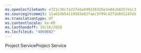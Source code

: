 ```yaml
---
ms.openlocfilehash: e721c36cfa227ebe84933632be3e04cb0257e1c3
ms.sourcegitcommit: 11a61db54119503e82faec5f99c4273e8d1247e5
ms.translationtype: HT
ms.contentlocale: ko-KR
ms.lasthandoff: 10/16/2020
ms.locfileid: "4069882"
---
```

<span data-ttu-id="846f9-101">Project Service</span><span class="sxs-lookup"><span data-stu-id="846f9-101">Project Service</span></span>
